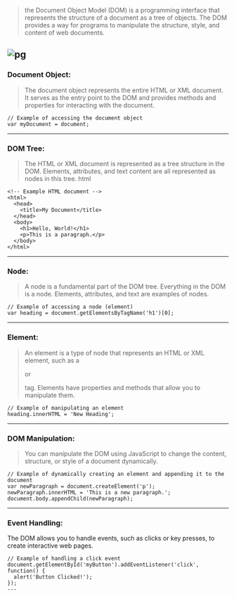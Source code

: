 > the Document Object Model (DOM) is a programming interface that represents the structure of a document as a tree of objects. The DOM provides a way for programs to manipulate the structure, style, and content of web documents. 

![pg](https://github.com/Dhanarajb/Front-end-topics/assets/88299676/cefd1340-1d00-4c3b-bfbe-63488f027174)
---

### Document Object:
> The document object represents the entire HTML or XML document.
> It serves as the entry point to the DOM and provides methods and properties for interacting with the document.
```
// Example of accessing the document object
var myDocument = document;
```
---
### DOM Tree:
>The HTML or XML document is represented as a tree structure in the DOM.
>Elements, attributes, and text content are all represented as nodes in this tree.
html
```
<!-- Example HTML document -->
<html>
  <head>
    <title>My Document</title>
  </head>
  <body>
    <h1>Hello, World!</h1>
    <p>This is a paragraph.</p>
  </body>
</html>
```
---
### Node:
> A node is a fundamental part of the DOM tree. Everything in the DOM is a node.
> Elements, attributes, and text are examples of nodes.
```
// Example of accessing a node (element)
var heading = document.getElementsByTagName('h1')[0];
```
---
### Element:
> An element is a type of node that represents an HTML or XML element, such as a <div> or <p> tag.
> Elements have properties and methods that allow you to manipulate them.
```
// Example of manipulating an element
heading.innerHTML = 'New Heading';
```
---
### DOM Manipulation:
> You can manipulate the DOM using JavaScript to change the content, structure, or style of a document dynamically.
```
// Example of dynamically creating an element and appending it to the document
var newParagraph = document.createElement('p');
newParagraph.innerHTML = 'This is a new paragraph.';
document.body.appendChild(newParagraph);
```
---
### Event Handling:

The DOM allows you to handle events, such as clicks or key presses, to create interactive web pages.
```
// Example of handling a click event
document.getElementById('myButton').addEventListener('click', function() {
  alert('Button Clicked!');
});
---
